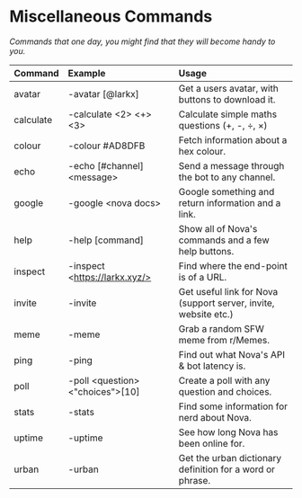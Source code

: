 # Miscellaneous Commands
*Commands that one day, you might find that they will become handy to you.*

| Command | Example | Usage |
| :--- | :--- | :--- |
| avatar | -avatar [@larkx] | Get a users avatar, with buttons to download it.
| calculate | -calculate <2> <+> <3> | Calculate simple maths questions (+, -, ÷, ×)
| colour | -colour #AD8DFB | Fetch information about a hex colour.
| echo | -echo [#channel] \<message> | Send a message through the bot to any channel.
| google | -google \<nova docs> | Google something and return information and a link.
| help | -help [command] | Show all of Nova's commands and a few help buttons.
| inspect | -inspect \<https://larkx.xyz/> | Find where the end-point is of a URL.
| invite | -invite | Get useful link for Nova (support server, invite, website etc.)
| meme | -meme | Grab a random SFW meme from r/Memes.
| ping | -ping | Find out what Nova's API & bot latency is.
| poll | -poll \<question> \<"choices">[10] | Create a poll with any question and choices.
| stats | -stats | Find some information for nerd about Nova.
| uptime | -uptime | See how long Nova has been online for.
| urban | -urban <nova bot> | Get the urban dictionary definition for a word or phrase.